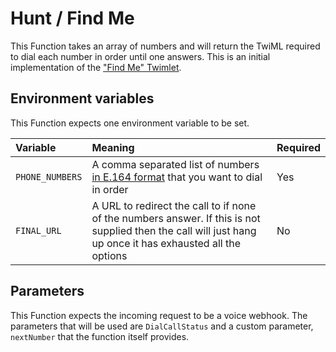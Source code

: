 # Hunt / Find Me

This Function takes an array of numbers and will return the TwiML required to dial each number in order until one answers. This is an initial implementation of the ["Find Me" Twimlet](https://www.twilio.com/labs/twimlets/findme).

## Environment variables

This Function expects one environment variable to be set.

| Variable          | Meaning | Required |
| :---------------- | :------ | :------- |
| `PHONE_NUMBERS` | A comma separated list of numbers [in E.164 format](https://support.twilio.com/hc/en-us/articles/223183008-Formatting-International-Phone-Numbers) that you want to dial in order | Yes |
| `FINAL_URL` | A URL to redirect the call to if none of the numbers answer. If this is not supplied then the call will just hang up once it has exhausted all the options | No |

## Parameters

This Function expects the incoming request to be a voice webhook. The parameters that will be used are `DialCallStatus` and a custom parameter, `nextNumber` that the function itself provides.
